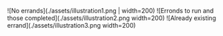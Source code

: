 ![No errands](./assets/illustration1.png | width=200)
![Erronds to run and those completed](./assets/illustration2.png width=200)
![Already existing errand](./assets/illustration3.png width=200)
